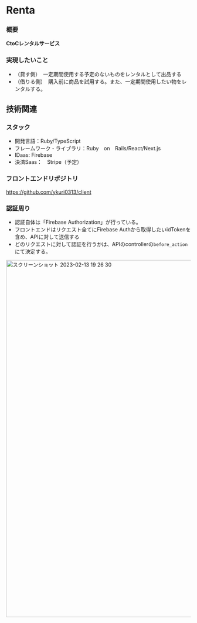 # Renta
### 概要
**CtoCレンタルサービス**
### 実現したいこと
- （貸す側）　一定期間使用する予定のないものをレンタルとして出品する
- （借りる側）　購入前に商品を試用する。また、一定期間使用したい物をレンタルする。
## 技術関連
### スタック
- 開発言語：Ruby/TypeScript
- フレームワーク・ライブラリ：Ruby　on　Rails/React/Next.js
- IDaas: Firebase
- 決済Saas：　Stripe（予定）
### フロントエンドリポジトリ
https://github.com/ykuri0313/client
### 認証周り
- 認証自体は「Firebase Authorization」が行っている。
- フロントエンドはリクエスト全てにFirebase Authから取得したいidTokenを含め、APIに対して送信する
- どのリクエストに対して認証を行うかは、APIのcontrollerの`before_action`にて決定する。
<img width="973" alt="スクリーンショット 2023-02-13 19 26 30" src="https://user-images.githubusercontent.com/124572799/218433341-6bdbbc95-5292-4ee8-a313-b7c987ff544c.png">
